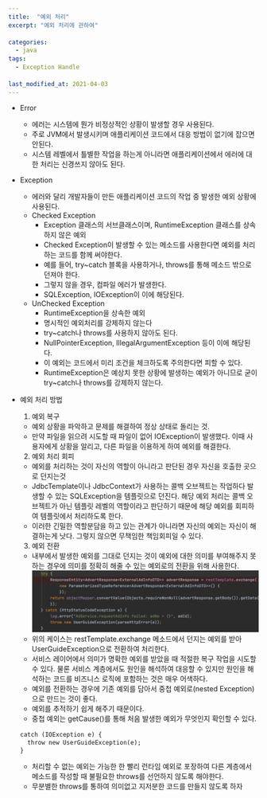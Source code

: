```yaml
---
title:  "예외 처리"
excerpt: "예외 처리에 관하여"

categories:
  - java
tags:
  - Exception Handle

last_modified_at: 2021-04-03
---
```


* Error
  - 에러는 시스템에 뭔가 비정상적인 상황이 발생할 경우 사용된다.
  - 주로 JVM에서 발생시키며 애플리케이션 코드에서 대응 방법이 없기에 잡으면 안된다.
  - 시스템 레벨에서 틀별한 작업을 하는게 아니라면 애플리케이션에서 에러에 대한 처리는 신경쓰지 않아도 된다.

* Exception
  - 에러와 달리 개발자들이 만든 애플리케이션 코드의 작업 중 발생한 예외 상황에 사용된다.
  - Checked Exception
    * Exception 클래스의 서브클래스이며, RuntimeException 클래스를 상속하지 않은 예외
    * Checked Exception이 발생할 수 있는 메소드를 사용한다면 예외를 처리하는 코드를 함께 써야한다.
    * 예를 들어, try~catch 블록을 사용하거나, throws를 통해 메소드 밖으로 던져야 한다.
    * 그렇지 않을 경우, 컴파일 에러가 발생한다.
    * SQLException, IOException이 이에 해당된다.
  - UnChecked Exception
    * RuntimeException을 상속한 예외
    * 명시적인 예외처리를 강제하지 않는다
    * try~catch나 throws를 사용하지 않아도 된다.
    * NullPointerException, IllegalArgumentException 등이 이에 해당된다.
    * 이 예외는 코드에서 미리 조건을 체크하도록 주의한다면 피할 수 있다.
    * RuntimeException은 예상치 못한 상황에 발생하는 예외가 아니므로 굳이 try~catch나 throws를 강제하지 않는다.

* 예외 처리 방법
  1. 예외 복구
    - 예외 상황을 파악하고 문제를 해결하여 정상 상태로 돌리는 것.
    - 만약 파일을 읽으려 시도할 때 파일이 없어 IOException이 발생했다. 이때 사용자에게 상황을 알리고, 다른 파일을 이용하게 하여 예외를 해결한다.

  2. 예외 처리 회피
    - 예외를 처리하는 것이 자신의 역할이 아니라고 판단된 경우 자신을 호출한 곳으로 던지는것 
    - JdbcTemplate이나 JdbcContext가 사용하는 콜백 오브젝트는 작업하다 발생할 수 있는 SQLException을 템플릿으로 던진다. 해당 예외 처리는 콜백 오브젝트가 아닌 템플릿 레벨의 역할이라고 판단하기 때문에 해당 예외를 회피하여 템플릿에서 처리하도록 한다.
    - 이러한 긴밀한 역할분담을 하고 있는 관계가 아니라면 자신의 예외는 자신이 해결하는게 낫다. 그렇지 않으면 무책임한 책임회피일 수 있다.

  3. 예외 전환
    - 내부에서 발생한 예외를 그대로 던지는 것이 예외에 대한 의미를 부여해주지 못하는 경우에 의미를 정확히 해줄 수 있는 예외로의 전환을 위해 사용한다.
  ![1](/assets/images/exception_transfer.png)
    - 위의 케이스는 restTemplate.exchange 메소드에서 던지는 예외를 받아 UserGuideException으로 전환하여 처리한다.
    - 서비스 레이어에서 의미가 명확한 예외를 받았을 때 적절한 복구 작업을 시도할 수 있다. 물론 서비스 계층에서도 원인을 해석하여 대응할 수 있지만 원인을 해석하는 코드를 비즈니스 로직에 포함하는 것은 매우 어색하다.
    - 예외를 전환하는 경우에 기존 예외를 담아서 중첩 예외로(nested Exception)으로 만드는 것이 좋다. 
    - 예외를 추적하기 쉽게 해주기 때문이다.
    - 중첩 예외는 getCause()를 통해 처음 발생한 예외가 무엇인지 확인할 수 있다.
    
    ```
    catch (IOException e) {
      throw new UserGuideException(e);
    }
    ```

  * 처리할 수 없는 예외는 가능한 한 빨리 런타임 예외로 포장하여 다른 계층에서 메소드를 작성할 때 불필요한 throws를 선언하지 않도록 해야한다.
  * 무분별한 throws를 통하여 의미없고 지저분한 코드를 만들지 않도록 하자